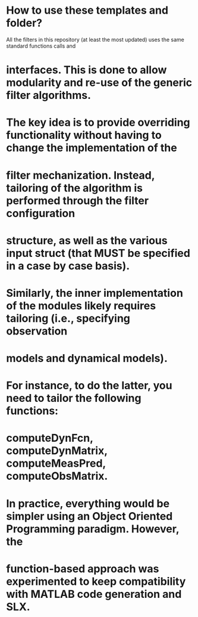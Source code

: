 # How to use these templates and folder?
All the filters in this repository (at least the most updated) uses the same standard functions calls and 
# interfaces. This is done to allow modularity and re-use of the generic filter algorithms.
# The key idea is to provide overriding functionality without having to change the implementation of the 
# filter mechanization. Instead, tailoring of the algorithm is performed through the filter configuration 
# structure, as well as the various input struct (that MUST be specified in a case by case basis). 
# Similarly, the inner implementation of the modules likely requires tailoring (i.e., specifying observation 
# models and dynamical models).
# For instance, to do the latter, you need to tailor the following functions:
# computeDynFcn, computeDynMatrix, computeMeasPred, computeObsMatrix.
# In practice, everything would be simpler using an Object Oriented Programming paradigm. However, the 
# function-based approach was experimented to keep compatibility with MATLAB code generation and SLX.
